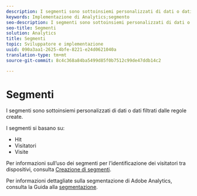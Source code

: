 ```yaml
---
description: I segmenti sono sottoinsiemi personalizzati di dati o dati filtrati dalle regole create.
keywords: Implementazione di Analytics;segmento
seo-description: I segmenti sono sottoinsiemi personalizzati di dati o dati filtrati dalle regole create.
seo-title: Segmenti
solution: Analytics
title: Segmenti
topic: Sviluppatore e implementazione
uuid: 090a3aa1-2625-4bfe-8221-e24d0621040a
translation-type: tm+mt
source-git-commit: 8c4c368a84ba5499d85f0b7512c99de47ddb14c2

---
```



# Segmenti

I segmenti sono sottoinsiemi personalizzati di dati o dati filtrati dalle regole create.

I segmenti si basano su:

* Hit
* Visitatori
* Visite

Per informazioni sull’uso dei segmenti per l’identificazione dei visitatori tra dispositivi, consulta [Creazione di segmenti](/help/implement/js-implementation/xdevice-visid/segments.md).

Per informazioni dettagliate sulla segmentazione di Adobe Analytics, consulta la Guida alla [segmentazione](https://marketing.adobe.com/resources/help/en_US/analytics/segment/).
